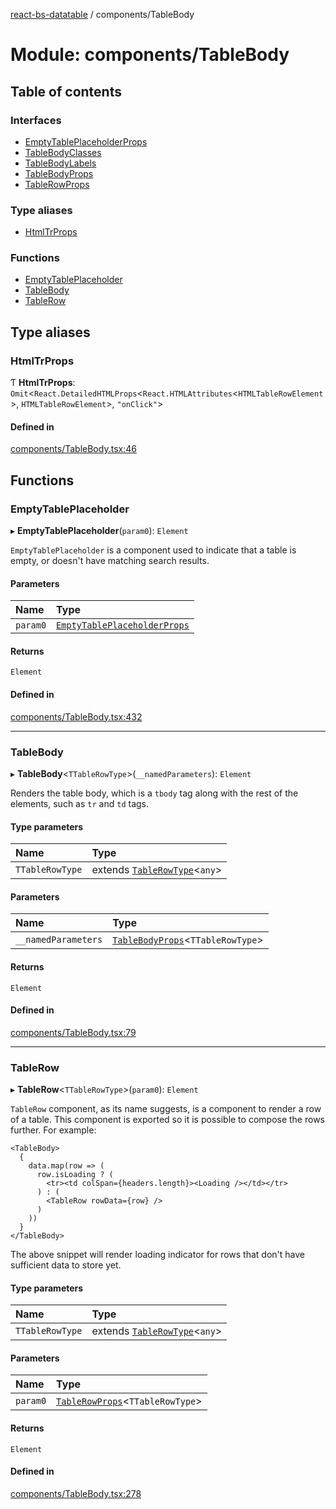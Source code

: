 [react-bs-datatable](../README.md) / components/TableBody

# Module: components/TableBody

## Table of contents

### Interfaces

- [EmptyTablePlaceholderProps](../interfaces/components_TableBody.EmptyTablePlaceholderProps.md)
- [TableBodyClasses](../interfaces/components_TableBody.TableBodyClasses.md)
- [TableBodyLabels](../interfaces/components_TableBody.TableBodyLabels.md)
- [TableBodyProps](../interfaces/components_TableBody.TableBodyProps.md)
- [TableRowProps](../interfaces/components_TableBody.TableRowProps.md)

### Type aliases

- [HtmlTrProps](components_TableBody.md#htmltrprops)

### Functions

- [EmptyTablePlaceholder](components_TableBody.md#emptytableplaceholder)
- [TableBody](components_TableBody.md#tablebody)
- [TableRow](components_TableBody.md#tablerow)

## Type aliases

### HtmlTrProps

Ƭ **HtmlTrProps**: `Omit`<`React.DetailedHTMLProps`<`React.HTMLAttributes`<`HTMLTableRowElement`\>, `HTMLTableRowElement`\>, ``"onClick"``\>

#### Defined in

[components/TableBody.tsx:46](https://github.com/imballinst/react-bs-datatable/blob/a980185/src/components/TableBody.tsx#L46)

## Functions

### EmptyTablePlaceholder

▸ **EmptyTablePlaceholder**(`param0`): `Element`

`EmptyTablePlaceholder` is a component used to indicate that a table is empty, or doesn't
have matching search results.

#### Parameters

| Name | Type |
| :------ | :------ |
| `param0` | [`EmptyTablePlaceholderProps`](../interfaces/components_TableBody.EmptyTablePlaceholderProps.md) |

#### Returns

`Element`

#### Defined in

[components/TableBody.tsx:432](https://github.com/imballinst/react-bs-datatable/blob/a980185/src/components/TableBody.tsx#L432)

___

### TableBody

▸ **TableBody**<`TTableRowType`\>(`__namedParameters`): `Element`

Renders the table body, which is a `tbody` tag along with the rest of the elements,
such as `tr` and `td` tags.

#### Type parameters

| Name | Type |
| :------ | :------ |
| `TTableRowType` | extends [`TableRowType`](helpers_types.md#tablerowtype)<`any`\> |

#### Parameters

| Name | Type |
| :------ | :------ |
| `__namedParameters` | [`TableBodyProps`](../interfaces/components_TableBody.TableBodyProps.md)<`TTableRowType`\> |

#### Returns

`Element`

#### Defined in

[components/TableBody.tsx:79](https://github.com/imballinst/react-bs-datatable/blob/a980185/src/components/TableBody.tsx#L79)

___

### TableRow

▸ **TableRow**<`TTableRowType`\>(`param0`): `Element`

`TableRow` component, as its name suggests, is a component to render a row of a table.
This component is exported so it is possible to compose the rows further. For example:

```
<TableBody>
  {
    data.map(row => (
      row.isLoading ? (
        <tr><td colSpan={headers.length}><Loading /></td></tr>
      ) : (
        <TableRow rowData={row} />
      )
    ))
  }
</TableBody>
```

The above snippet will render loading indicator for rows that don't have sufficient data to store yet.

#### Type parameters

| Name | Type |
| :------ | :------ |
| `TTableRowType` | extends [`TableRowType`](helpers_types.md#tablerowtype)<`any`\> |

#### Parameters

| Name | Type |
| :------ | :------ |
| `param0` | [`TableRowProps`](../interfaces/components_TableBody.TableRowProps.md)<`TTableRowType`\> |

#### Returns

`Element`

#### Defined in

[components/TableBody.tsx:278](https://github.com/imballinst/react-bs-datatable/blob/a980185/src/components/TableBody.tsx#L278)
